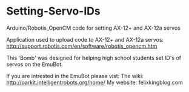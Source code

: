 # Setting-Servo-IDs
Arduino/Robotis_OpenCM code for setting AX-12+ and AX-12a servos

Application used to upload code to AX-12+ and AX-12a servos:
http://support.robotis.com/en/software/robotis_opencm.htm

This 'Bomb' was designed for helping high school students set ID's of servos on the EmuBot.

If you are intrested in the EmuBot please vist:
The wiki: http://oarkit.intelligentrobots.org/home/
My website: felixkingblog.com
